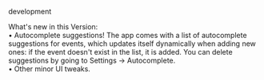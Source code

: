 development

What's new in this Version:  
• Autocomplete suggestions! The app comes with a list of autocomplete suggestions for events, which updates itself dynamically when adding new ones: if the event doesn't exist in the list, it is added. You can delete suggestions by going to Settings -> Autocomplete.   
• Other minor UI tweaks.